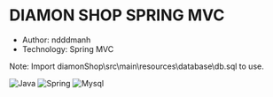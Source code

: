 # DIAMON SHOP SPRING MVC

- Author: ndddmanh
- Technology: Spring MVC

Note: Import diamonShop\src\main\resources\database\db.sql to use.

![Java](https://img.shields.io/badge/Java-ED8B00?style=for-the-badge&logo=java&logoColor=white)
![Spring](https://img.shields.io/badge/Spring-6DB33F?style=for-the-badge&logo=spring&logoColor=white)
![Mysql](https://img.shields.io/badge/MySQL-005C84?style=for-the-badge&logo=mysql&logoColor=white)